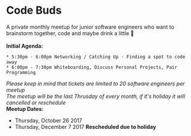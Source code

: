 # Code Buds
A private monthly meetup for junior software engineers who want to brainstorm together, code and maybe drink a little :beer: 
<br>
<br>
**Initial Agenda:**
<br>
```
* 5:30pm - 6:00pm Networking / Catching Up - Finding a spot to code away
* 6:00pm - 7:30pm Whiteboarding, Discuss Personal Projects, Pair Programming 
```

*Please keep in mind that tickets are limited to 20 software engineers per meetup* 
<br>
*The meetup will be the last Thrusday of every month, if it's holiday it will cancelled or reschedule*
<br>
**Meetup Dates:**
<br>
- Thursday, October 26 2017
- Thursday, December 7 2017 **Rescheduled due to holiday**
